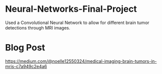 # Neural-Networks-Final-Project
Used a Convolutional Neural Network to allow for different brain tumor detections through MRI images.

# Blog Post
https://medium.com/@noelle12550324/medical-imaging-brain-tumors-in-mris-c7a949c2e4a6 

